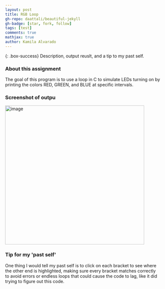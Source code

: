 ```yaml
---
layout: post
title: RGB Loop
gh-repo: daattali/beautiful-jekyll
gh-badge: [star, fork, follow]
tags: [test]
comments: true
mathjax: true
author: Kamila Alvarado
---
```


{: .box-success}
Description, output reuslt, and a tip to my past self.

### About this assignment
The goal of this program is to use a loop in C to simulate LEDs turning on by printing the colors RED, GREEN, and BLUE at specific intervals.

### Screenshot of outpu

<img src="https://kamila-alvarado.github.io/assets/img/rgbloop.png" alt="image" width="450"/>

### Tip for my 'past self'
One thing I would tell my past self is to click on each bracket to see where the other end is highlighted, making sure every bracket matches correctly to avoid errors or endless loops that could cause the code to lag, like it did trying to figure out this code.

